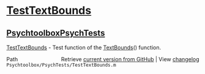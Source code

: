 # [TestTextBounds](TestTextBounds)
## [Psychtoolbox](Psychtoolbox)[PsychTests](PsychTests)

[TestTextBounds](TestTextBounds) - Test function of the [TextBounds](TextBounds)() function.  




<div class="code_header" style="text-align:right;">
  <span style="float:left;">Path&nbsp;&nbsp;</span> <span class="counter">Retrieve <a href=
  "https://raw.github.com/Psychtoolbox-3/Psychtoolbox-3/beta/Psychtoolbox/PsychTests/TestTextBounds.m">current version from GitHub</a> | View <a href=
  "https://github.com/Psychtoolbox-3/Psychtoolbox-3/commits/beta/Psychtoolbox/PsychTests/TestTextBounds.m">changelog</a></span>
</div>
<div class="code">
  <code>Psychtoolbox/PsychTests/TestTextBounds.m</code>
</div>

